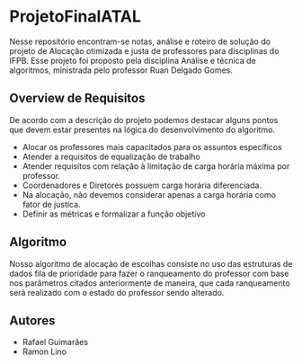 # ProjetoFinalATAL


Nesse repositório encontram-se notas, análise e roteiro de solução do projeto de Alocação otimizada e justa de professores para disciplinas do IFPB.  Esse projeto foi proposto pela disciplina Análise e técnica de algoritmos,  ministrada pelo professor Ruan Delgado Gomes. 

## Overview de Requisitos

De acordo com a descrição do projeto podemos destacar alguns pontos que devem estar presentes na lógica do desenvolvimento do algoritmo. 

- Alocar os professores mais capacitados para os assuntos específicos
- Atender a requisitos de equalização de trabalho
- Atender requisitos com relação à limitação de carga horária máxima por professor. 
- Coordenadores e Diretores possuem carga horária diferenciada.
- Na alocação, não devemos considerar apenas a carga horária como fator de justica. 
- Definir as métricas e formalizar a função objetivo

## Algoritmo

Nosso algoritmo de alocação de escolhas consiste no uso das estruturas de dados fila de prioridade para fazer o ranqueamento do professor com base nos parâmetros citados anteriormente de maneira, que cada ranqueamento será realizado com o estado do professor sendo alterado. 


## Autores
- Rafael Guimarães
- Ramon Lino

